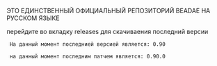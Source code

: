 ЭТО ЕДИНСТВЕННЫЙ ОФИЦИАЛЬНЫЙ РЕПОЗИТОРИЙ BEADAE НА РУССКОМ ЯЗЫКЕ

 перейдите во вкладку releases для скачиваения последний версии

     На данный момент последнией версией является: 0.90

     на данный момент последним патчем является: 0.90.0

